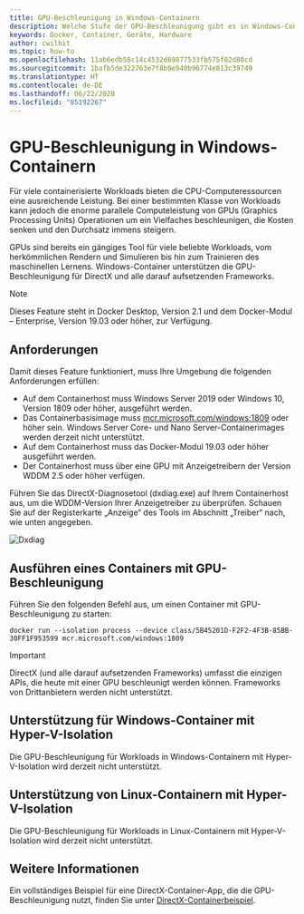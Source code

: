 ```yaml
---
title: GPU-Beschleunigung in Windows-Containern
description: Welche Stufe der GPU-Beschleunigung gibt es in Windows-Containern?
keywords: Docker, Container, Geräte, Hardware
author: cwilhit
ms.topic: how-to
ms.openlocfilehash: 11ab6edb58c14c4532d69877533fb575f82d80cd
ms.sourcegitcommit: 1bafb5de322763e7f8b0e840b96774e813c39749
ms.translationtype: HT
ms.contentlocale: de-DE
ms.lasthandoff: 06/22/2020
ms.locfileid: "85192267"
---
```

# <a name="gpu-acceleration-in-windows-containers"></a>GPU-Beschleunigung in Windows-Containern

Für viele containerisierte Workloads bieten die CPU-Computeressourcen eine ausreichende Leistung. Bei einer bestimmten Klasse von Workloads kann jedoch die enorme parallele Computeleistung von GPUs (Graphics Processing Units) Operationen um ein Vielfaches beschleunigen, die Kosten senken und den Durchsatz immens steigern.

GPUs sind bereits ein gängiges Tool für viele beliebte Workloads, vom herkömmlichen Rendern und Simulieren bis hin zum Trainieren des maschinellen Lernens. Windows-Container unterstützen die GPU-Beschleunigung für DirectX und alle darauf aufsetzenden Frameworks.

> [!NOTE]
> Dieses Feature steht in Docker Desktop, Version 2.1 und dem Docker-Modul – Enterprise, Version 19.03 oder höher, zur Verfügung.

## <a name="requirements"></a>Anforderungen

Damit dieses Feature funktioniert, muss Ihre Umgebung die folgenden Anforderungen erfüllen:

- Auf dem Containerhost muss Windows Server 2019 oder Windows 10, Version 1809 oder höher, ausgeführt werden.
- Das Containerbasisimage muss [mcr.microsoft.com/windows:1809](https://hub.docker.com/_/microsoft-windows) oder höher sein. Windows Server Core- und Nano Server-Containerimages werden derzeit nicht unterstützt.
- Auf dem Containerhost muss das Docker-Modul 19.03 oder höher ausgeführt werden.
- Der Containerhost muss über eine GPU mit Anzeigetreibern der Version WDDM 2.5 oder höher verfügen.

Führen Sie das DirectX-Diagnosetool (dxdiag.exe) auf Ihrem Containerhost aus, um die WDDM-Version Ihrer Anzeigetreiber zu überprüfen. Schauen Sie auf der Registerkarte „Anzeige“ des Tools im Abschnitt „Treiber“ nach, wie unten angegeben.

![Dxdiag](media/dxdiag.png)

## <a name="run-a-container-with-gpu-acceleration"></a>Ausführen eines Containers mit GPU-Beschleunigung

Führen Sie den folgenden Befehl aus, um einen Container mit GPU-Beschleunigung zu starten:

```shell
docker run --isolation process --device class/5B45201D-F2F2-4F3B-85BB-30FF1F953599 mcr.microsoft.com/windows:1809
```

> [!IMPORTANT]
> DirectX (und alle darauf aufsetzenden Frameworks) umfasst die einzigen APIs, die heute mit einer GPU beschleunigt werden können. Frameworks von Drittanbietern werden nicht unterstützt.

## <a name="hyper-v-isolated-windows-container-support"></a>Unterstützung für Windows-Container mit Hyper-V-Isolation

Die GPU-Beschleunigung für Workloads in Windows-Containern mit Hyper-V-Isolation wird derzeit nicht unterstützt.

## <a name="hyper-v-isolated-linux-container-support"></a>Unterstützung von Linux-Containern mit Hyper-V-Isolation

Die GPU-Beschleunigung für Workloads in Linux-Containern mit Hyper-V-Isolation wird derzeit nicht unterstützt.

## <a name="more-information"></a>Weitere Informationen

Ein vollständiges Beispiel für eine DirectX-Container-App, die die GPU-Beschleunigung nutzt, finden Sie unter [DirectX-Containerbeispiel](https://github.com/MicrosoftDocs/Virtualization-Documentation/tree/master/windows-container-samples/directx).
